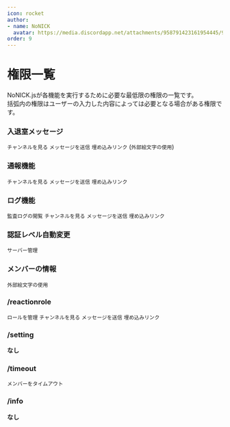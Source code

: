```yaml
---
icon: rocket
author: 
- name: NoNICK
  avatar: https://media.discordapp.net/attachments/958791423161954445/975266759529623652/-3.png?width=663&height=663
order: 9
---
```

# 権限一覧
NoNICK.jsが各機能を実行するために必要な最低限の権限の一覧です。  
括弧内の権限はユーザーの入力した内容によっては必要となる場合がある権限です。

### 入退室メッセージ
`チャンネルを見る` `メッセージを送信` `埋め込みリンク` (`外部絵文字の使用`)

### 通報機能
`チャンネルを見る` `メッセージを送信` `埋め込みリンク` 

### ログ機能
`監査ログの閲覧` `チャンネルを見る` `メッセージを送信` `埋め込みリンク`

### 認証レベル自動変更
`サーバー管理`

### メンバーの情報
`外部絵文字の使用`

### /reactionrole
`ロールを管理` `チャンネルを見る` `メッセージを送信` `埋め込みリンク`

### /setting
__なし__

### /timeout
`メンバーをタイムアウト`

### /info
__なし__
